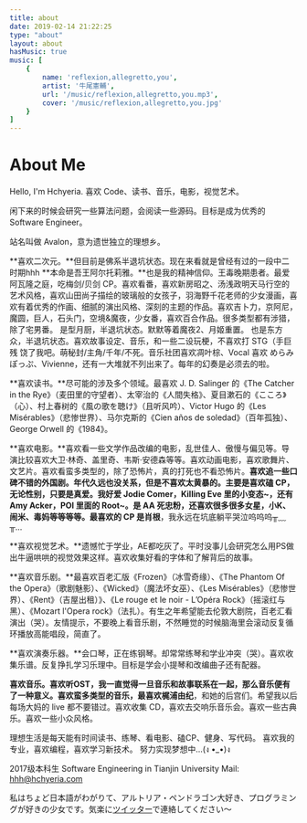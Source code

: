 ```yaml
---
title: about
date: 2019-02-14 21:22:25
type: "about"
layout: about
hasMusic: true
music: [
    {
        name: 'reflexion,allegretto,you',
        artist: '牛尾憲輔',
        url: '/music/reflexion,allegretto,you.mp3',
        cover: '/music/reflexion,allegretto,you.jpg'
    }
]
---
```


# About Me

Hello, I'm Hchyeria. 
喜欢 Code、读书、音乐，电影，视觉艺术。

闲下来的时候会研究一些算法问题，会阅读一些源码。目标是成为优秀的 Software Engineer。

站名叫做 Avalon，意为遗世独立的理想乡。

**喜欢二次元。**但目前是佛系半退坑状态。现在来看就是曾经有过的一段中二时期hhh
**本命是吾王阿尔托莉雅。**也是我的精神信仰。王毒晚期患者。最爱阿瓦隆之庭，吃梅剑/贝剑 CP。喜欢看番，喜欢新房昭之、汤浅政明天马行空的艺术风格，喜欢山田尚子描绘的玻璃般的女孩子，羽海野千花老师的少女漫画，喜欢有着优秀的作画、细腻的演出风格、深刻的主题的作品。喜欢吉卜力，京阿尼，魔圆，巨人，石头门，空境&魔夜，少女番，喜欢百合作品。很多类型都有涉猎，除了宅男番。
是型月厨，半退坑状态。默默等着魔夜2、月姬重置。
也是东方众，半退坑状态。喜欢故事设定、音乐，和一些二设玩梗，不喜欢打 STG（手巨残 饶了我吧。萌秘封/主角/千年/不死。音乐社团喜欢凋叶棕、Vocal 喜欢 めらみぽっぷ、Vivienne，还有一大堆就不列出来了。每年的幻奏是必须去的啦。

**喜欢读书。**尽可能的涉及多个领域。最喜欢 J. D. Salinger 的《The Catcher in the Rye》（麦田里的守望者）、太宰治的《人間失格》、夏目漱石的《こころ》（心）、村上春树的《風の歌を聴け》（且听风吟）、Victor Hugo 的《Les Misérables》（悲惨世界）、马尔克斯的《Cien años de soledad》（百年孤独）、George Orwell 的《1984》。

**喜欢电影。**喜欢看一些文学作品改编的电影，乱世佳人、傲慢与偏见等。导演比较喜欢大卫·林奇、盖里奇、韦斯·安德森等等。喜欢动画电影，喜欢歌舞片、文艺片。喜欢看蛮多类型的，除了恐怖片，真的打死也不看恐怖片。**喜欢追一些口碑不错的外国剧。**年代久远也没关系，但是不喜欢太黄暴的。主要是喜欢磕 CP，无论性别，只要是真爱。我好爱 **Jodie Comer**，Killing Eve 里的小变态~，还有 **Amy Acker**，POI 里面的 Root~。是 AA 死忠粉，还喜欢很多很多女星，小K、闹米、毒妈等等等等。最喜欢的 CP 是**肖根**，我永远在坑底躺平哭泣呜呜呜╥﹏╥...

**喜欢视觉艺术。**遗憾忙于学业，AE都吃灰了。平时没事儿会研究怎么用PS做出牛逼哄哄的视觉效果这样。喜欢收集好看的字体和了解背后的故事。

**喜欢音乐剧。**最喜欢百老汇版《Frozen》（冰雪奇缘）、《The Phantom Of the Opera》（歌剧魅影）、《Wicked》（魔法坏女巫）、《Les Misérables》（悲惨世界）、《Rent》（吉屋出租）》、《Le rouge et le noir - L’Opéra Rock》（摇滚红与黑）、《Mozart l'Opera rock》（法扎）。有生之年希望能去伦敦大剧院，百老汇看演出（哭）。友情提示，不要晚上看音乐剧，不然睡觉的时候脑海里会滚动反复循环播放高能唱段，简直了。

**喜欢演奏乐器。**会口琴，正在练钢琴。却常常练琴和学业冲突（哭）。喜欢收集乐谱。反复挣扎学习乐理中。目标是学会小提琴和改编曲子还有配器。

**喜欢音乐。**喜欢听OST，我一直觉得一旦音乐和故事联系在一起，那么音乐便有了一种意义。喜欢蛮多类型的音乐，最喜欢**梶浦由纪**，和她的后宫们。希望我以后每场大妈的 live 都不要错过。喜欢收集 CD，喜欢去交响乐音乐会。喜欢一些古典乐。喜欢一些小众风格。

理想生活是每天能有时间读书、练琴、看电影、磕CP、健身、写代码。
喜欢我的专业，喜欢编程，喜欢学习新技术。
努力实现梦想中...(ง •_•)ง

2017级本科生
Software Engineering in Tianjin University
Mail: [hhh@hchyeria.com](mailto:hhh@hchyeria.com)

私はちょど日本語がわがりて、アルトリア・ペンドラゴン大好き、プログラミングが好きの少女です。気楽に[ツイッター](https://twitter.com/ryoogikizuna)で連絡してください～
